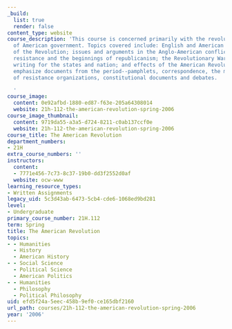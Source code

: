 ```yaml
---
_build:
  list: true
  render: false
content_type: website
course_description: 'This course is concerned primarily with the revolutionary origins
  of American government. Topics covered include: English and American backgrounds
  of the Revolution; issues and arguments in the Anglo-American conflict; colonial
  resistance and the beginnings of republicanism; the Revolutionary War; constitution
  writing for the states and nation; and effects of the American Revolution. Readings
  emphasize documents from the period--pamphlets, correspondence, the minutes or resolutions
  of resistance organizations, constitutional documents and debates.

  '
course_image:
  content: 0e92afbd-1880-ed87-f63e-205a64308014
  website: 21h-112-the-american-revolution-spring-2006
course_image_thumbnail:
  content: 9719da55-a3a5-d724-8211-c0ab137ccf0e
  website: 21h-112-the-american-revolution-spring-2006
course_title: The American Revolution
department_numbers:
- 21H
extra_course_numbers: ''
instructors:
  content:
  - 7771e456-7c73-8c37-19b0-dd3f2552d0af
  website: ocw-www
learning_resource_types:
- Written Assignments
legacy_uid: 5c3d43ab-6473-5cb4-cde6-1068ed9bd281
level:
- Undergraduate
primary_course_number: 21H.112
term: Spring
title: The American Revolution
topics:
- - Humanities
  - History
  - American History
- - Social Science
  - Political Science
  - American Politics
- - Humanities
  - Philosophy
  - Political Philosophy
uid: efd5f24a-5eec-458b-9ef0-ce165dbf2160
url_path: courses/21h-112-the-american-revolution-spring-2006
year: '2006'
---
```

